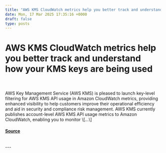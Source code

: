 ```yaml
---
title: "AWS KMS CloudWatch metrics help you better track and understand how your KMS keys are being used"
date: Mon, 17 Mar 2025 17:35:16 +0000
draft: false
type: posts
---
```

# AWS KMS CloudWatch metrics help you better track and understand how your KMS keys are being used

<br/>

<br/>
AWS Key Management Service (AWS KMS) is pleased to launch key-level filtering for AWS KMS API usage in Amazon CloudWatch metrics, providing enhanced visibility to help customers improve their operational efficiency and aid in security and compliance risk management. AWS KMS currently publishes account-level AWS KMS API usage metrics to Amazon CloudWatch, enabling you to monitor \[…\]

#### [Source](https://aws.amazon.com/blogs/security/aws-kms-cloudwatch-metrics-help-you-better-track-and-understand-how-your-kms-keys-are-being-used/)

<br/>
---
